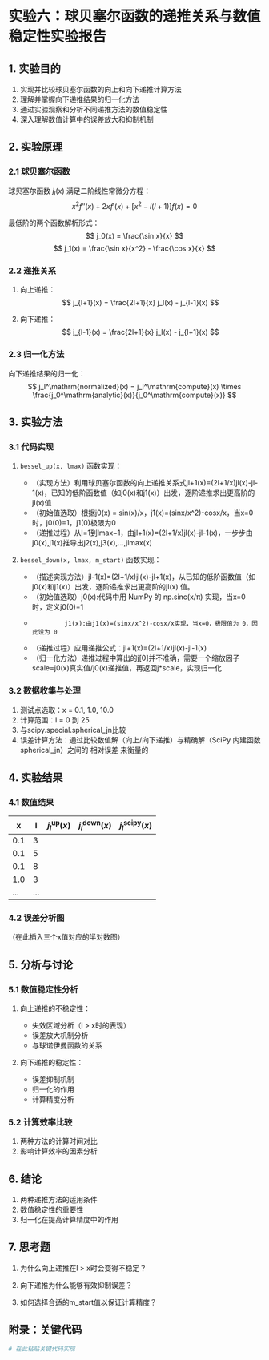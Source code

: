 # 实验六：球贝塞尔函数的递推关系与数值稳定性实验报告

## 1. 实验目的
1. 实现并比较球贝塞尔函数的向上和向下递推计算方法
2. 理解并掌握向下递推结果的归一化方法
3. 通过实验观察和分析不同递推方法的数值稳定性
4. 深入理解数值计算中的误差放大和抑制机制

## 2. 实验原理
### 2.1 球贝塞尔函数
球贝塞尔函数 $j_l(x)$ 满足二阶线性常微分方程：
$$ x^2 f''(x) + 2xf'(x) + [x^2 - l(l+1)]f(x) = 0 $$

最低阶的两个函数解析形式：
$$ j_0(x) = \frac{\sin x}{x} $$
$$ j_1(x) = \frac{\sin x}{x^2} - \frac{\cos x}{x} $$

### 2.2 递推关系
1. 向上递推：
   $$ j_{l+1}(x) = \frac{2l+1}{x} j_l(x) - j_{l-1}(x) $$

2. 向下递推：
   $$ j_{l-1}(x) = \frac{2l+1}{x} j_l(x) - j_{l+1}(x) $$

### 2.3 归一化方法
向下递推结果的归一化：
$$ j_l^\mathrm{normalized}(x) = j_l^\mathrm{compute}(x) \times \frac{j_0^\mathrm{analytic}(x)}{j_0^\mathrm{compute}(x)} $$

## 3. 实验方法
### 3.1 代码实现
1. `bessel_up(x, lmax)` 函数实现：
   - （实现方法）利用球贝塞尔函数的向上递推关系式jl+1(x)=(2l+1/x)jl(x)-jl-1(x)，已知的低阶函数值（如j0(x)和j1(x)）出发，逐阶递推求出更高阶的jl(x)值
   - （初始值选取）根据j0(x) = sin(x)/x，j1(x)=(sinx/x^2)-cosx/x，当x=0时，j0(0)=1，j1(0)极限为0
   - （递推过程）从l=1到lmax−1，由jl+1(x)=(2l+1/x)jl(x)-jl-1(x)，一步步由j0(x),j1(x)推导出j2(x),j3(x),…,jlmax(x)

2. `bessel_down(x, lmax, m_start)` 函数实现：
   - （描述实现方法）jl-1(x)=(2l+1/x)jl(x)-jl+1(x)，从已知的低阶函数值（如j0(x)和j1(x)）出发，逐阶递推求出更高阶的jl(x) 值。
   - （初始值选取）j0(x):代码中用 NumPy 的 np.sinc(x/π) 实现，当x=0 时，定义j0(0)=1
   -              j1(x):由j1(x)=(sinx/x^2)-cosx/x实现，当x=0，极限值为 0，因此设为 0
   - （递推过程）应用递推公式：jl+1(x)=(2l+1/x)jl(x)-jl-1(x)
   - （归一化方法）递推过程中算出的j[0]并不准确，需要一个缩放因子scale=j0(x)真实值/j0(x)递推值，再返回j*scale，实现归一化

### 3.2 数据收集与处理
1. 测试点选取：x = 0.1, 1.0, 10.0
2. 计算范围：l = 0 到 25
3. 与scipy.special.spherical_jn比较
4. 误差计算方法：通过比较数值解（向上/向下递推）与精确解（SciPy 内建函数 spherical_jn）之间的 相对误差 来衡量的

## 4. 实验结果
### 4.1 数值结果
| x | l | $j_l^\mathrm{up}(x)$ | $j_l^\mathrm{down}(x)$ | $j_l^\mathrm{scipy}(x)$ |
|---|---|----------------------|------------------------|-------------------------|
| 0.1 | 3 |                      |                        |                         |
| 0.1 | 5 |                      |                        |                         |
| 0.1 | 8 |                      |                        |                         |
| 1.0 | 3 |                      |                        |                         |
| ... | ... |                    |                        |                         |

### 4.2 误差分析图
（在此插入三个x值对应的半对数图）

## 5. 分析与讨论
### 5.1 数值稳定性分析
1. 向上递推的不稳定性：
   - 失效区域分析（l > x时的表现）
   - 误差放大机制分析
   - 与球诺伊曼函数的关系

2. 向下递推的稳定性：
   - 误差抑制机制
   - 归一化的作用
   - 计算精度分析

### 5.2 计算效率比较
1. 两种方法的计算时间对比
2. 影响计算效率的因素分析

## 6. 结论
1. 两种递推方法的适用条件
2. 数值稳定性的重要性
3. 归一化在提高计算精度中的作用

## 7. 思考题
1. 为什么向上递推在l > x时会变得不稳定？

2. 向下递推为什么能够有效抑制误差？

3. 如何选择合适的m_start值以保证计算精度？

## 附录：关键代码
```python
# 在此粘贴关键代码实现
```

